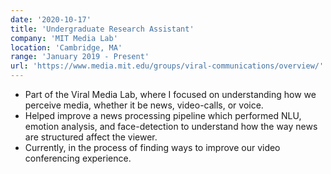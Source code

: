 ```yaml
---
date: '2020-10-17'
title: 'Undergraduate Research Assistant'
company: 'MIT Media Lab'
location: 'Cambridge, MA'
range: 'January 2019 - Present'
url: 'https://www.media.mit.edu/groups/viral-communications/overview/'
---
```


- Part of the Viral Media Lab, where I focused on understanding how we perceive media, whether it be news, video-calls, or voice.
- Helped improve a news processing pipeline which performed NLU, emotion analysis, and face-detection to understand how the way news are structured affect the viewer.
- Currently, in the process of finding ways to improve our video conferencing experience.
